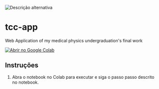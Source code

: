 ![Descrição alternativa](tcc-app/MetaSeg.png)

# tcc-app
Web Application of my medical physics undergraduation's final work

[![Abrir no Google Colab](https://colab.research.google.com/assets/colab-badge.svg)](https://colab.research.google.com/drive/1K_NtQ6SoCGeA6Ymal_63XlppH2ZUmkLD?usp=sharing)

## Instruções
1. Abra o notebook no Colab para executar e siga o passo passo descrito no notebook.
